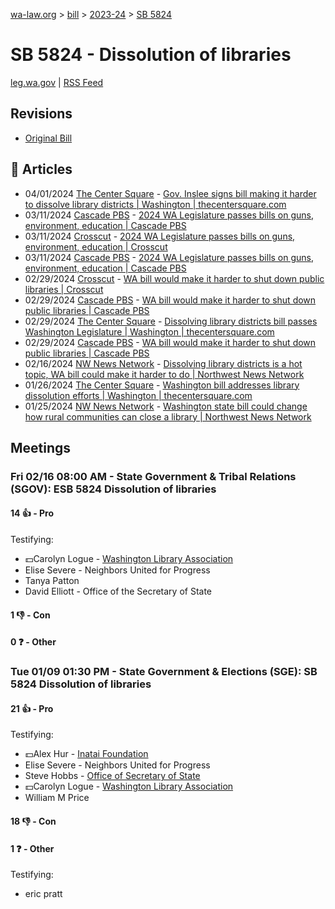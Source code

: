 [wa-law.org](/) > [bill](/bill/) > [2023-24](/bill/2023-24/) > [SB 5824](/bill/2023-24/sb/5824/)

# SB 5824 - Dissolution of libraries
[leg.wa.gov](https://app.leg.wa.gov/billsummary?BillNumber=5824&Year=2023&Initiative=false) | [RSS Feed](./rss.xml)

## Revisions
* [Original Bill](1/)

## 📰 Articles
* 04/01/2024 [The Center Square](/org/the_center_square/) - [Gov. Inslee signs bill making it harder to dissolve library districts | Washington | thecentersquare.com](https://www.thecentersquare.com/washington/article_fbdb2434-f04e-11ee-a01b-e310c7b7107b.html#:~:text=SB%205824)
* 03/11/2024 [Cascade PBS](/org/cascade_pbs/) - [2024 WA Legislature passes bills on guns, environment, education | Cascade PBS](https://www.cascadepbs.org/politics/2024/03/2024-wa-legislature-passes-bills-guns-environment-education/#:~:text=Senate%20Bill%205824)
* 03/11/2024 [Crosscut](/org/crosscut/) - [2024 WA Legislature passes bills on guns, environment, education | Crosscut](https://crosscut.com/politics/2024/03/2024-wa-legislature-passes-bills-guns-environment-education#:~:text=Senate%20Bill%205824)
* 03/11/2024 [Cascade PBS](/org/cascade_pbs/) - [2024 WA Legislature passes bills on guns, environment, education | Cascade PBS](https://www.cascadepbs.org/politics/2024/03/2024-wa-legislature-passes-bills-guns-environment-education#:~:text=Senate%20Bill%205824)
* 02/29/2024 [Crosscut](/org/crosscut/) - [WA bill would make it harder to shut down public libraries | Crosscut](https://crosscut.com/briefs/2024/02/wa-bill-would-make-it-harder-shut-down-public-libraries#:~:text=Senate%20Bill%205824)
* 02/29/2024 [Cascade PBS](/org/cascade_pbs/) - [WA bill would make it harder to shut down public libraries | Cascade PBS](https://www.cascadepbs.org/briefs/2024/02/wa-bill-would-make-it-harder-shut-down-public-libraries#:~:text=Senate%20Bill%205824)
* 02/29/2024 [The Center Square](/org/the_center_square/) - [Dissolving library districts bill passes Washington Legislature | Washington | thecentersquare.com](https://www.thecentersquare.com/washington/article_d6789020-d747-11ee-af4c-5f6eea258082.html#:~:text=Senate%20Bill%205824)
* 02/29/2024 [Cascade PBS](/org/cascade_pbs/) - [WA bill would make it harder to shut down public libraries | Cascade PBS](https://www.cascadepbs.org/news/briefs/2024/02/wa-bill-would-make-it-harder-shut-down-public-libraries/#:~:text=Senate%20Bill%205824)
* 02/16/2024 [NW News Network](/org/nw_news_network/) - [Dissolving library districts is a hot topic, WA bill could make it harder to do | Northwest News Network](https://www.nwnewsnetwork.org/government-and-politics/2024-02-16/dissolving-library-districts-is-a-hot-topic-wa-bill-could-make-it-harder-to-do#:~:text=Engrossed%20Senate%20Bill%205824)
* 01/26/2024 [The Center Square](/org/the_center_square/) - [Washington bill addresses library dissolution efforts | Washington | thecentersquare.com](https://www.thecentersquare.com/washington/article_d73888b4-bc83-11ee-9ca3-4b9f40ed7981.html#:~:text=SB%205824)
* 01/25/2024 [NW News Network](/org/nw_news_network/) - [Washington state bill could change how rural communities can close a library | Northwest News Network](https://www.nwnewsnetwork.org/government-and-politics/2024-01-24/washington-state-bill-could-change-how-rural-communities-can-close-a-library#:~:text=Engrossed%20Senate%20Bill%205824)

## Meetings
### Fri 02/16 08:00 AM - State Government & Tribal Relations (SGOV): ESB 5824 Dissolution of libraries
#### 14 👍 - Pro
Testifying:
* 💵Carolyn Logue - [Washington Library Association](/org/washington_library_association/)
* Elise Severe - Neighbors United for Progress
* Tanya Patton
* David Elliott - Office of the Secretary of State

#### 1 👎 - Con

#### 0 ❓ - Other

### Tue 01/09 01:30 PM - State Government & Elections (SGE): SB 5824 Dissolution of libraries
#### 21 👍 - Pro
Testifying:
* 💵Alex Hur - [Inatai Foundation](/org/inatai_foundation/)
* Elise Severe - Neighbors United for Progress
* Steve Hobbs - [Office of Secretary of State](/org/office_of_secretary_of_state/)
* 💵Carolyn Logue - [Washington Library Association](/org/washington_library_association/)
* William M Price

#### 18 👎 - Con

#### 1 ❓ - Other
Testifying:
* eric pratt

